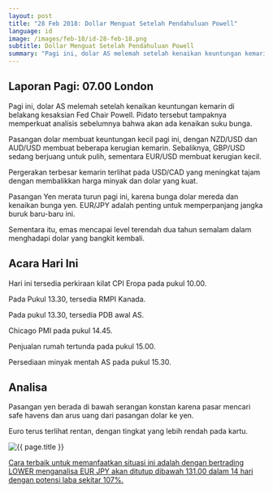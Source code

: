 ```yaml
---
layout: post
title: "28 Feb 2018: Dollar Menguat Setelah Pendahuluan Powell"
language: id
image: /images/feb-18/id-28-feb-18.png
subtitle: Dollar Menguat Setelah Pendahuluan Powell
summary: "Pagi ini, dolar AS melemah setelah kenaikan keuntungan kemarin di belakang kesaksian Fed Chair Powell. Pidato tersebut tampaknya memperkuat analisis sebelumnya bahwa akan ada kenaikan suku bunga"
---
```

## Laporan Pagi: 07.00 London

Pagi ini, dolar AS melemah setelah kenaikan keuntungan kemarin di belakang kesaksian Fed Chair Powell. Pidato tersebut tampaknya memperkuat analisis sebelumnya bahwa akan ada kenaikan suku bunga.

Pasangan dolar membuat keuntungan kecil pagi ini, dengan NZD/USD dan AUD/USD membuat beberapa kerugian kemarin. Sebaliknya, GBP/USD sedang berjuang untuk pulih, sementara EUR/USD membuat kerugian kecil.

Pergerakan terbesar kemarin terlihat pada USD/CAD yang meningkat tajam dengan membalikkan harga minyak dan dolar yang kuat.

Pasangan Yen merata turun pagi ini, karena bunga dolar mereda dan kenaikan bunga yen. EUR/JPY adalah penting untuk memperpanjang jangka buruk baru-baru ini.

Sementara itu, emas mencapai level terendah dua tahun semalam dalam menghadapi dolar yang bangkit kembali.

## Acara Hari Ini

Hari ini tersedia perkiraan kilat CPI Eropa pada pukul 10.00.

Pada Pukul 13.30, tersedia RMPI Kanada.

Pada pukul 13.30, tersedia PDB awal AS.

Chicago PMI pada pukul 14.45.

Penjualan rumah tertunda pada pukul 15.00.

Persediaan minyak mentah AS pada pukul 15.30.

## Analisa

Pasangan yen berada di bawah serangan konstan karena pasar mencari safe havens dan arus uang dari pasangan dolar ke yen.

Euro terus terlihat rentan, dengan tingkat yang lebih rendah pada kartu.

<img src="{{ site.url }}/images/feb-18/id-28-feb-18.png" alt="{{ page.title }}" title="{{ page.title }}">

<a href="%LINK%%?https://www.binary.com/d/trade.cgi?market=forex&underlying=frxEURJPY&formname=higherlower&duration_amount=14&duration_units=d&amount=10&amount_type=payout&expiry_type=duration&barrier=131.00" target="_blank">Cara terbaik untuk memanfaatkan situasi ini adalah dengan bertrading LOWER menganalisa EUR JPY akan ditutup dibawah 131.00 dalam 14 hari dengan potensi laba sekitar 107%.</a>
